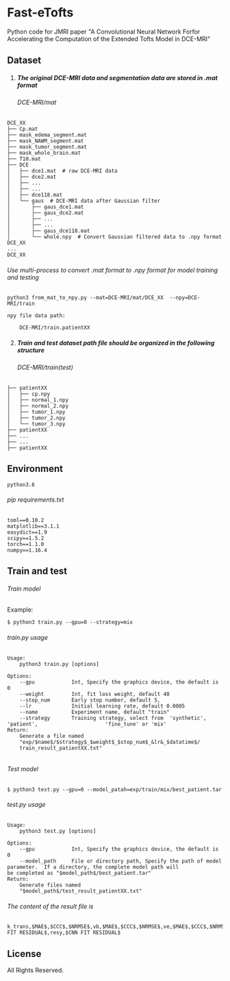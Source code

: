 # Fast-eTofts

Python code for JMRI paper "A Convolutional Neural Network Forfor Accelerating the Computation of the Extended Tofts Model in DCE-MRI"

## Dataset

1. ##### The original DCE-MRI data and segmentation data are stored in .mat format

   ###### DCE-MRI/mat

```
DCE_XX
├── Cp.mat
├── mask_edema_segment.mat
├── mask_NAWM_segment.mat
├── mask_tumor_segment.mat
├── mask_whole_brain.mat
├── T10.mat
├── DCE
│   ├── dce1.mat  # raw DCE-MRI data
│   ├── dce2.mat
│   ├── ...
│   ├── ...
│   ├── dce118.mat
│   └── gaus  # DCE-MRI data after Gaussian filter
│       ├── gaus_dce1.mat
│       ├── gaus_dce2.mat
│       ├── ...
│       ├── ...
│       ├── gaus_dce118.mat
│       └── whole.npy  # Convert Gaussian filtered data to .npy format
DCE_XX
...
DCE_XX
```

###### Use multi-process to convert .mat format to .npy format for model training and testing

```
python3 from_mat_to_npy.py --mat=DCE-MRI/mat/DCE_XX  --npy=DCE-MRI/train
```

```
npy file data path: 

	DCE-MRI/train.patientXX
```

2. #####  Train and test dataset path file should be organized in the following structure

   ###### DCE-MRI/train(test)

```
├── patientXX
│   ├── cp.npy
│   ├── normal_1.npy
│   ├── normal_2.npy
│   ├── tumor_1.npy
│   ├── tumor_2.npy
│   └── tumor_3.npy
├── patientXX
├── ...
├── ...
├── patientXX
```



## Environment

```
python3.6
```

###### pip requirements.txt

```
toml==0.10.2
matplotlib==3.1.1
easydict==1.9
scipy==1.5.2
torch==1.1.0
numpy==1.16.4
```

## Train and test

###### Train model

Example:

```
$ python3 train.py --gpu=0 --strategy=mix
```

###### train.py usage

```
Usage:
    python3 train.py [options]

Options:
    --gpu            Int, Specify the graphics device, the default is 0
    --weight   		 Int, fit loss weight, default 40
    --stop_num       Early stop number, default 5, 
    --lr             Initial learning rate, default 0.0005
    --name           Experiment name, default "train"
    --strategy       Training strategy, select from  'synthetic', 'patient', 					  'fine_tune' or 'mix'
Return: 
	Generate a file named
	"exp/$name$/$strategy$_$weight$_$stop_num$_&lr&_$datatime$/
	train_result_patientXX.txt"
	
```

###### Test model

```
$ python3 test.py --gpu=0 --model_patah=exp/train/mix/best_patient.tar
```

###### test.py usage

```
Usage:
    python3 test.py [options]

Options:
    --gpu            Int, Specify the graphics device, the default is 0
    --model_path	 File or directory path, Specify the path of model 							 parameter.	 If a directory, the complete model path will 					   be completed as "$model_path$/best_patient.tar"
Return: 
	Generate files named
	"$model_path$/test_result_patientXX.txt"
```

###### The content of the result file is 

```
k_trans,$MAE$,$CCC$,$NRMSE$,vb,$MAE$,$CCC$,$NRMSE$,ve,$MAE$,$CCC$,$NRMSE$,resx,$NLLS FIT RESIDUAL$,resy,$CNN FIT RESIDUAL$
```

## License

All Rights Reserved.


